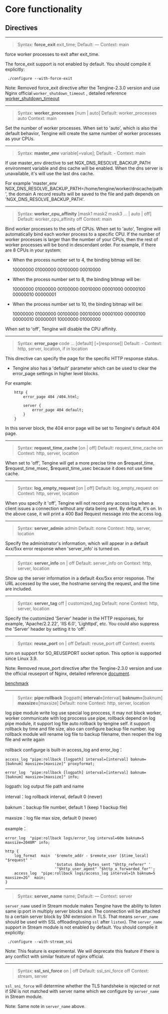 # Core functionality


## Directives

---

> Syntax: **force_exit** exit_time;
> Default: —
> Context: main

force worker processes to exit after exit_time.

The force_exit support is not enabled by default. You should compile it explicitly:

```
 ./configure --with-force-exit
```

Note: Removed force_exit directive after the Tengine-2.3.0 version and use Nginx official `worker_shutdown_timeout` , detailed reference [worker_shutdown_timeout](http://nginx.org/en/docs/ngx_core_module.html#worker_shutdown_timeout)


---

> Syntax: **worker_processes** [num | auto]
> Default: worker_processes auto
> Context: main

Set the number of worker processes.
When set to 'auto', which is also the default behavior, Tengine will create the same number of worker processes as your CPUs.

---


> Syntax: **master_env** variable[=value];
> Default: -
> Context: main

If use master_env directive to set NGX_DNS_RESOLVE_BACKUP_PATH environment variable and dns cache will be enabled.
When the dns server is unavailable, it's will use the last dns cache.

For example 'master_env NGX_DNS_RESOLVE_BACKUP_PATH=/home/tengine/worker/dnscache/path', the domain A record results will be saved to the file and path depends on  'NGX_DNS_RESOLVE_BACKUP_PATH'.

---

> Syntax: **worker_cpu_affinity** [mask1 mask2 mask3 ... | auto | off]
> Default: worker_cpu_affinity off
> Context: main

Bind worker processes to the sets of CPUs.
When set to 'auto', Tengine will automatically bind each worker process to a specific CPU. If the number of worker processes is larger than the number of your CPUs, then the rest of worker processes will be bond in descendant order. For example, if there are 8 CPUs in your system:

*   When the process number set to 4, the binding bitmap will be:

    10000000 01000000 00100000 00010000
*   When the process number set to 8, the binding bitmap will be:

    10000000 01000000 00100000 00010000 00001000 00000100 00000010 00000001
*   When the process number set to 10, the binding bitmap will be:

    10000000 01000000 00100000 00010000 00001000 00000100 00000010 00000001 10000000 01000000

When set to 'off', Tengine will disable the CPU affinity.

---

> Syntax: **error_page** code ... [default] [=[response]]
> Default: -
> Context: http, server, location, if in location

This directive can specify the page for the specific HTTP response status.

*   Tengine also has a 'default' parameter which can be used to clear the error_page settings in higher level blocks.

For example:

```
    http {
        error_page 404 /404.html;

        server {
            error_page 404 default;
        }
    }
```

In this server block, the 404 error page will be set to Tengine's default 404 page.

---

> Syntax: **request_time_cache** [on | off]
> Default: request_time_cache on
> Context: http, server, location

When set to 'off', Tengine will get a more precise time on $request_time, $request_time_msec, $request_time_usec because it does not use time cache.

---

> Syntax: **log_empty_request** [on | off]
> Default: log_empty_request on
> Context: http, server, location

When you specify it 'off', Tengine will not record any access log when a client issues a connection without any data being sent.
        By default, it's on. In the above case, it will print a 400 Bad Request message into the access log.

---

> Syntax: **server_admin** admin
> Default: none
> Context: http, server, location

Specify the administrator's information, which will appear in a default 4xx/5xx error response when 'server_info' is turned on.

---

> Syntax: **server_info** on | off
> Default: server_info on
> Context: http, server, location

Show up the server information in a default 4xx/5xx error response. The URL accessed by the user, the hostname serving the request, and the time are included.

---

> Syntax: **server_tag** off | customized_tag
> Default: none
> Context: http, server, location

Specify the customized 'Server' header in the HTTP responses, for example, 'Apache/2.2.22', 'IIS 6.0', 'Lighttpd', etc. You could also suppress the 'Server' header by setting it to 'off'.

---

> Syntax: **reuse_port** on |  off
> Default: reuse_port off
> Context: events

turn on support for SO_REUSEPORT socket option. This option is supported since Linux 3.9.

Note: Removed reuse_port directive after the Tengine-2.3.0 version and use the official reuseport of Nginx, detailed reference [document](https://www.nginx.com/blog/socket-sharding-nginx-release-1-9-1/).


[benchmark](benchmark.html)
<!-- [benchmark](../download/reuseport.pdf) -->

---

> Syntax: **pipe:rollback** [logpath] **interval=**[interval] **baknum=**[baknum] **maxsize=**[maxsize]
> Default: none
> Context: http, server, location

log pipe module write log use special log proccess, it may not block worker, worker communicate with log proccess use pipe, rollback depend on log pipe module, it support log file auto rollback by tengine self. it support rollback by time and file size, also can configure backup file number. log rollback module will rename log file to backup filename, then reopen the log file and write again

rollback configurge is built-in access_log and error_log：
```
access_log "pipe:rollback [logpath] interval=[interval] baknum=[baknum] maxsize=[maxsize]" proxyformat;

error_log  "pipe:rollback [logpath] interval=[interval] baknum=[baknum] maxsize=[maxsize]" info;
```

logpath: log output file path and name

interval：log rollback interval, default 0 (never)

baknum：backup file number, default 1 (keep 1 backup file)

maxsize：log file max size, default 0 (never)

example：
```
error_log  "pipe:rollback logs/error_log interval=60m baknum=5 maxsize=2048M" info;

http {
    log_format  main  '$remote_addr - $remote_user [$time_local] "$request" '
                      '$status $body_bytes_sent "$http_referer" '
                      '"$http_user_agent" "$http_x_forwarded_for"';
    access_log  "pipe:rollback logs/access_log interval=1h baknum=5 maxsize=2G"  main;
}
```


---

> Syntax: **server_name** name;
> Default: —
> Context: server

`server_name` used in Stream module makes Tengine have the ability to listen same ip:port in multiply server blocks and. The connection will be attached to a certain server block by SNI extension in TLS. That means `server_name` should be used with SSL offloading(using `ssl` after `listen`).
The `server_name` support in Stream module is not enabled by default. You should compile it explicitly:

```
 ./configure --with-stream_sni
```
Note:
This feature is experimental. We will deprecate this feature if there is any conflict with similar feature of nginx official.

---

> Syntax: **ssl_sni_force** on | off
> Default: ssl_sni_force off
> Context: stream, server

`ssl_sni_force` will determine whether the TLS handsheke is rejected or not if SNI is not matched with server name which we configure by `server_name` in Stream module.

Note:
Same note in `server_name` above.

